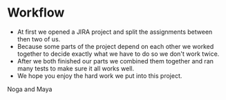 # Workflow
- At first we opened a JIRA project and split the assignments between then two of us.
- Because some parts of the project depend on each other we worked together to decide exactly what we have to do so we don't work twice.
- After we both finished our parts we combined them together and ran many tests to make sure it all works well.
- We hope you enjoy the hard work we put into this project.

Noga and Maya
